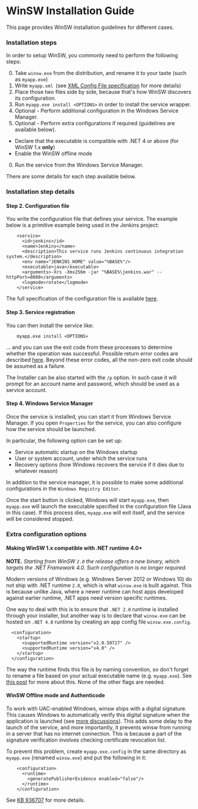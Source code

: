 WinSW Installation Guide
======

This page provides WinSW installation guidelines for different cases.

### Installation steps

In order to setup WinSW, you commonly need to perform the following steps:

0. Take `winsw.exe` from the distribution, and rename it to your taste (such as `myapp.exe`)
0. Write `myapp.xml `(see [XML Config File specification](xmlConfigFile.md) for more details)
0. Place those two files side by side, because that's how WinSW discovers its configuration.
0. Run `myapp.exe install <OPTIONS>` in order to install the service wrapper.
0. Optional - Perform additional configuration in the Windows Service Manager.
0. Optional - Perform extra configurations if required (guidelines are available below).
 * Declare that the executable is compatible with .NET 4 or above (for WinSW 1.x **only**)
 * Enable the WinSW offline mode
0. Run the service from the Windows Service Manager.

There are some details for each step available below.

### Installation step details

#### Step 2. Configuration file

You write the configuration file that defines your service. 
The example below is a primitive example being used in the Jenkins project:

```
    <service>
      <id>jenkins</id>
      <name>Jenkins</name>
      <description>This service runs Jenkins continuous integration system.</description>
      <env name="JENKINS_HOME" value="%BASE%"/>
      <executable>java</executable>
      <arguments>-Xrs -Xmx256m -jar "%BASE%\jenkins.war" --httpPort=8080</arguments>
      <logmode>rotate</logmode>
    </service>
```

The full specification of the configuration file is available [here](xmlConfigFile.md).

#### Step 3. Service registration
 
You can then install the service like:

```
    myapp.exe install <OPTIONS>
```

... and you can use the exit code from these processes to determine whether the operation was successful. 
Possible return error codes are described  [here](http://msdn.microsoft.com/en-us/library/aa389390%28VS.85%29.aspx). 
Beyond these error codes, all the non-zero exit code should be assumed as a failure.

The Installer can be also started with the `/p` option.
In such case it will prompt for an account name and password, which should be used as a service account.

#### Step 4. Windows Service Manager

Once the service is installed, you can start it from Windows Service Manager.
If you open `Properties` for the service, you can also configure how the service should be launched. 

In particular, the following option can be set up:

* Service automatic startup on the Windows startup
* User or system account, under which the service runs
* Recovery options (how Windows recovers the service if it dies due to whatever reason)

In addition to the service manager, it is possible to make some additional configurations in the `Windows Registry Editor`.

Once the start button is clicked, Windows will start `myapp.exe`, 
  then `myapp.exe` will launch the executable specified in the configuration file (Java in this case). 
  If this process dies, `myapp.exe` will exit itself, and the service will be considered stopped.
  
### Extra configuration options
  
#### Making WinSW 1.x compatible with .NET runtime 4.0+

**NOTE.** _Starting from WinSW `2.0` the release offers a new binary, which targets the .NET Framework 4.0.
Such configuration is no longer required._  

Modern versions of Windows (e.g. Windows Server 2012 or Windows 10) do not ship with .NET runtime `2.0`, which is what `winsw.exe` is built against. 
This is because unlike Java, where a newer runtime can host apps developed against earlier runtime, .NET apps need version specific runtimes.

One way to deal with this is to ensure that `.NET 2.0` runtime is installed through your installer, but another way is to declare that `winsw.exe` can be hosted on `.NET 4.0` runtime by creating an app config file `winsw.exe.config`.

```
  <configuration>
    <startup>
      <supportedRuntime version="v2.0.50727" />
      <supportedRuntime version="v4.0" />
    </startup>
  </configuration>
```

The way the runtime finds this file is by naming convention, so don't forget to rename a file based on your actual executable name (e.g. `myapp.exe`). 
See [this post](http://www.davidmoore.info/2010/12/17/running-net-2-runtime-applications-under-the-net-4-runtime/) for more about this. 
None of the other flags are needed.

#### WinSW Offline mode and Authenticode

To work with UAC-enabled Windows, winsw ships with a digital signature.
This causes Windows to automatically verify this digital signature when the application is launched (see [more discussions](http://msdn.microsoft.com/en-us/library/bb629393.aspx)). 
This adds some delay to the launch of the service, and more importantly, it prevents winsw from running in a server that has no internet connection. 
This is because a part of the signature verification involves checking certificate revocation list.

To prevent this problem, create `myapp.exe.config` in the same directory as `myapp.exe` (renamed `winsw.exe`) and put the following in it:

```
    <configuration>
      <runtime>
        <generatePublisherEvidence enabled="false"/> 
      </runtime>
    </configuration>
```

See [KB 936707](http://support.microsoft.com/kb/936707) for more details.
